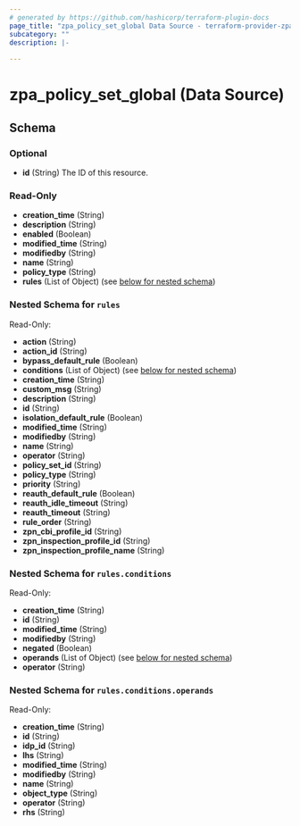 ```yaml
---
# generated by https://github.com/hashicorp/terraform-plugin-docs
page_title: "zpa_policy_set_global Data Source - terraform-provider-zpa"
subcategory: ""
description: |-
  
---
```


# zpa_policy_set_global (Data Source)





<!-- schema generated by tfplugindocs -->
## Schema

### Optional

- **id** (String) The ID of this resource.

### Read-Only

- **creation_time** (String)
- **description** (String)
- **enabled** (Boolean)
- **modified_time** (String)
- **modifiedby** (String)
- **name** (String)
- **policy_type** (String)
- **rules** (List of Object) (see [below for nested schema](#nestedatt--rules))

<a id="nestedatt--rules"></a>
### Nested Schema for `rules`

Read-Only:

- **action** (String)
- **action_id** (String)
- **bypass_default_rule** (Boolean)
- **conditions** (List of Object) (see [below for nested schema](#nestedobjatt--rules--conditions))
- **creation_time** (String)
- **custom_msg** (String)
- **description** (String)
- **id** (String)
- **isolation_default_rule** (Boolean)
- **modified_time** (String)
- **modifiedby** (String)
- **name** (String)
- **operator** (String)
- **policy_set_id** (String)
- **policy_type** (String)
- **priority** (String)
- **reauth_default_rule** (Boolean)
- **reauth_idle_timeout** (String)
- **reauth_timeout** (String)
- **rule_order** (String)
- **zpn_cbi_profile_id** (String)
- **zpn_inspection_profile_id** (String)
- **zpn_inspection_profile_name** (String)

<a id="nestedobjatt--rules--conditions"></a>
### Nested Schema for `rules.conditions`

Read-Only:

- **creation_time** (String)
- **id** (String)
- **modified_time** (String)
- **modifiedby** (String)
- **negated** (Boolean)
- **operands** (List of Object) (see [below for nested schema](#nestedobjatt--rules--conditions--operands))
- **operator** (String)

<a id="nestedobjatt--rules--conditions--operands"></a>
### Nested Schema for `rules.conditions.operands`

Read-Only:

- **creation_time** (String)
- **id** (String)
- **idp_id** (String)
- **lhs** (String)
- **modified_time** (String)
- **modifiedby** (String)
- **name** (String)
- **object_type** (String)
- **operator** (String)
- **rhs** (String)


